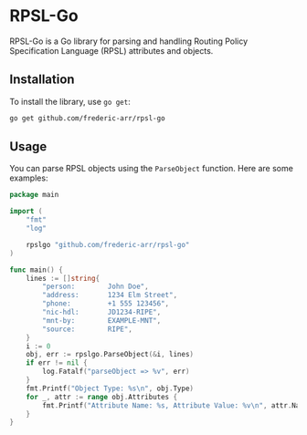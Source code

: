 # RPSL-Go

RPSL-Go is a Go library for parsing and handling Routing Policy Specification Language (RPSL) attributes and objects.

## Installation

To install the library, use `go get`:

```sh
go get github.com/frederic-arr/rpsl-go
```

## Usage

You can parse RPSL objects using the `ParseObject` function. Here are some examples:

```go
package main

import (
    "fmt"
    "log"

    rpslgo "github.com/frederic-arr/rpsl-go"
)

func main() {
    lines := []string{
        "person:        John Doe",
        "address:       1234 Elm Street",
        "phone:         +1 555 123456",
        "nic-hdl:       JD1234-RIPE",
        "mnt-by:        EXAMPLE-MNT",
        "source:        RIPE",
    }
    i := 0
    obj, err := rpslgo.ParseObject(&i, lines)
    if err != nil {
        log.Fatalf("parseObject => %v", err)
    }
    fmt.Printf("Object Type: %s\n", obj.Type)
    for _, attr := range obj.Attributes {
        fmt.Printf("Attribute Name: %s, Attribute Value: %v\n", attr.Name, attr.Value)
    }
}
```
